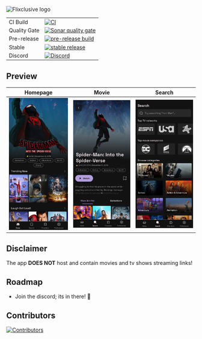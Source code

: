 
![Flixclusive logo](https://i.imgur.com/tizcKbi.png)

  

<div>

<table>

<tr>

<td>CI Build</td>

<td><a  href="https://github.com/flixclusiveorg/Flixclusive/actions/workflows/Build.yml"><img  src="https://img.shields.io/github/actions/workflow/status/flixclusiveorg/Flixclusive/Build.yml?label=CI+Build&style=for-the-badge"  alt="CI"></a></td>

</tr>

<tr>

<td>Quality Gate</td>

<td><a  href="https://sonarcloud.io/summary/overall?id=flixclusiveorg_Flixclusive"><img  src="https://img.shields.io/sonar/quality_gate/flixclusiveorg_Flixclusive?server=https%3A%2F%2Fsonarcloud.io&style=for-the-badge"  alt="Sonar quality gate"></a></td>

</tr>

<tr>

<td>Pre-release</td>

<td><a  href="https://github.com/flixclusiveorg/Flixclusive/releases/pre-release"><img  src="https://img.shields.io/github/downloads/flixclusiveorg/Flixclusive/pre-release/total?style=for-the-badge"  alt="pre-release build"></a></td>

</tr>

<tr>

<td>Stable</td>

<td><a  href="https://github.com/flixclusiveorg/Flixclusive/releases/latest"><img  src="https://img.shields.io/github/downloads/flixclusiveorg/Flixclusive/latest/total?style=for-the-badge"  alt="stable release"></a></td>

</tr>

<tr>

<td>Discord</td>

<td><a  href="https://discord.gg/7yPSPveReu"><img  src="https://img.shields.io/discord/1255770492049162240?label=discord&labelColor=7289da&color=2c2f33&style=for-the-badge"  alt="Discord"></a></td>

</tr>

</table>

</div>

  

## Preview

  <table>
    <thead>
        <tr>
            <th>Homepage</th>
            <th>Movie</th>
            <th>Search</th>
        </tr>
    </thead>
    <tbody>
        <tr>
            <td><img src="./docs/images/homepage.jpg" alt="Homepage" width="175"></td>
            <td><img src="./docs/images/movie.jpg" alt="Movie" width="175"></td>
            <td><img src="./docs/images/search.jpg" alt="Search" width="175"></td>
        </tr>
    </tbody>
</table>

## Disclaimer

The app **DOES NOT** host and contain movies and tv shows streaming links!

  

## Roadmap

- Join the discord; its in there! 🥦

  

## Contributors

<a  href="https://github.com/flixclusiveorg/Flixclusive/graphs/contributors">

<img  width="80"  src="https://contrib.rocks/image?repo=flixclusiveorg/Flixclusive"  alt="Contributors"/>

</a>